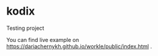# kodix
Testing project

You can find live example on https://dariachernykh.github.io/workle/public/index.html .
